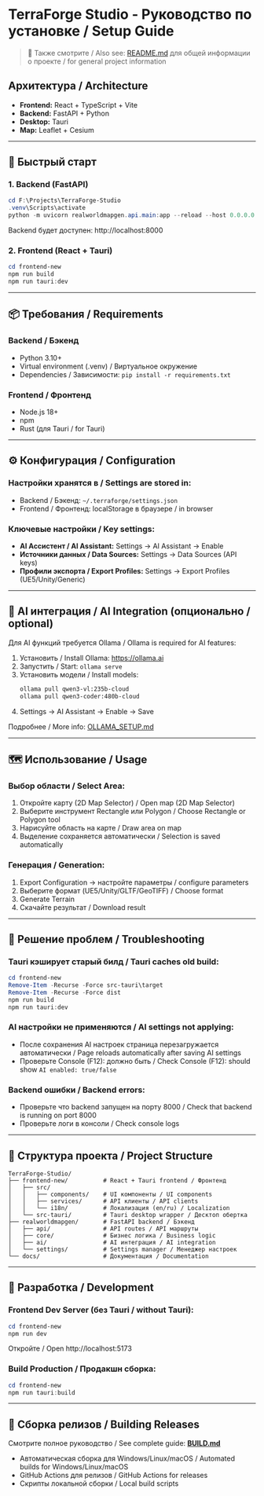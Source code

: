 # TerraForge Studio - Руководство по установке / Setup Guide

> 📘 Также смотрите / Also see: [README.md](README.md) для общей информации о проекте / for general project information

## Архитектура / Architecture

- **Frontend:** React + TypeScript + Vite
- **Backend:** FastAPI + Python
- **Desktop:** Tauri
- **Map:** Leaflet + Cesium

---

## 🚀 Быстрый старт

### 1. Backend (FastAPI)

```powershell
cd F:\Projects\TerraForge-Studio
.venv\Scripts\activate
python -m uvicorn realworldmapgen.api.main:app --reload --host 0.0.0.0 --port 8000
```

Backend будет доступен: http://localhost:8000

### 2. Frontend (React + Tauri)

```powershell
cd frontend-new
npm run build
npm run tauri:dev
```

---

## 📦 Требования / Requirements

### Backend / Бэкенд
- Python 3.10+
- Virtual environment (.venv) / Виртуальное окружение
- Dependencies / Зависимости: `pip install -r requirements.txt`

### Frontend / Фронтенд
- Node.js 18+
- npm
- Rust (для Tauri / for Tauri)

---

## ⚙️ Конфигурация / Configuration

### Настройки хранятся в / Settings are stored in:
- Backend / Бэкенд: `~/.terraforge/settings.json`
- Frontend / Фронтенд: localStorage в браузере / in browser

### Ключевые настройки / Key settings:
- **AI Ассистент / AI Assistant:** Settings → AI Assistant → Enable
- **Источники данных / Data Sources:** Settings → Data Sources (API keys)
- **Профили экспорта / Export Profiles:** Settings → Export Profiles (UE5/Unity/Generic)

---

## 🤖 AI интеграция / AI Integration (опционально / optional)

Для AI функций требуется Ollama / Ollama is required for AI features:

1. Установить / Install Ollama: https://ollama.ai
2. Запустить / Start: `ollama serve`
3. Установить модели / Install models:
   ```bash
   ollama pull qwen3-vl:235b-cloud
   ollama pull qwen3-coder:480b-cloud
   ```
4. Settings → AI Assistant → Enable → Save

Подробнее / More info: [OLLAMA_SETUP.md](OLLAMA_SETUP.md)

---

## 🗺️ Использование / Usage

### Выбор области / Select Area:
1. Откройте карту (2D Map Selector) / Open map (2D Map Selector)
2. Выберите инструмент Rectangle или Polygon / Choose Rectangle or Polygon tool
3. Нарисуйте область на карте / Draw area on map
4. Выделение сохраняется автоматически / Selection is saved automatically

### Генерация / Generation:
1. Export Configuration → настройте параметры / configure parameters
2. Выберите формат (UE5/Unity/GLTF/GeoTIFF) / Choose format
3. Generate Terrain
4. Скачайте результат / Download result

---

## 🐛 Решение проблем / Troubleshooting

### Tauri кэширует старый билд / Tauri caches old build:
```powershell
cd frontend-new
Remove-Item -Recurse -Force src-tauri\target
Remove-Item -Recurse -Force dist
npm run build
npm run tauri:dev
```

### AI настройки не применяются / AI settings not applying:
- После сохранения AI настроек страница перезагружается автоматически / Page reloads automatically after saving AI settings
- Проверьте Console (F12): должно быть / Check Console (F12): should show `AI enabled: true/false`

### Backend ошибки / Backend errors:
- Проверьте что backend запущен на порту 8000 / Check that backend is running on port 8000
- Проверьте логи в консоли / Check console logs

---

## 📁 Структура проекта / Project Structure

```
TerraForge-Studio/
├── frontend-new/          # React + Tauri frontend / Фронтенд
│   ├── src/
│   │   ├── components/    # UI компоненты / UI components
│   │   ├── services/      # API клиенты / API clients
│   │   └── i18n/          # Локализация (en/ru) / Localization
│   └── src-tauri/         # Tauri desktop wrapper / Десктоп обертка
├── realworldmapgen/       # FastAPI backend / Бэкенд
│   ├── api/               # API routes / API маршруты
│   ├── core/              # Бизнес логика / Business logic
│   ├── ai/                # AI интеграция / AI integration
│   └── settings/          # Settings manager / Менеджер настроек
└── docs/                  # Документация / Documentation
```

---

## 🔧 Разработка / Development

### Frontend Dev Server (без Tauri / without Tauri):
```powershell
cd frontend-new
npm run dev
```
Откройте / Open http://localhost:5173

### Build Production / Продакшн сборка:
```powershell
cd frontend-new
npm run tauri:build
```

---

## 🔨 Сборка релизов / Building Releases

Смотрите полное руководство / See complete guide: **[BUILD.md](BUILD.md)**

- Автоматическая сборка для Windows/Linux/macOS / Automated builds for Windows/Linux/macOS
- GitHub Actions для релизов / GitHub Actions for releases
- Скрипты локальной сборки / Local build scripts
